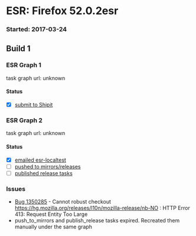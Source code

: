 # ESR: Firefox 52.0.2esr

### Started: 2017-03-24

## Build 1

### ESR Graph 1
task graph url: unknown

#### Status
- [x] [submit to Shipit](https://wiki.mozilla.org/Release:Release_Automation_on_Mercurial:Starting_a_Release#Submit_to_Ship_It)

### ESR Graph 2
task graph url: unknown

#### Status
- [x] [emailed esr-localtest](../how-tos/relpro.md#1-email-drivers-re-release-live-on-test-channel)
- [ ] [pushed to mirrors/releases](../how-tos/relpro.md#2-push-to-releases-dir-mirrors)
- [ ] [published release tasks](../how-tos/relpro.md#3-publish-release)

### Issues
- [Bug 1350285](https://bugzil.la/1350285) - Cannot robust checkout https://hg.mozilla.org/releases/l10n/mozilla-release/nb-NO : HTTP Error 413: Request Entity Too Large
- push_to_mirrors and publish_release tasks expired. Recreated them manually under the same graph


